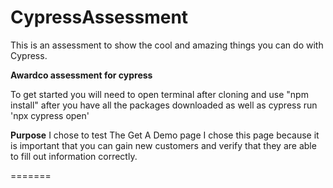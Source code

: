 
# CypressAssessment
This is an assessment to show the cool and amazing things you can do with Cypress.

**Awardco assessment for cypress**

To get started you will need to open terminal after cloning and use "npm install" after you have all the packages downloaded as well as cypress run 'npx cypress open'

**Purpose**
I chose to test The Get A Demo page I chose this page because it is important that you can gain new customers and verify that they are able to fill out information correctly. 

=======

